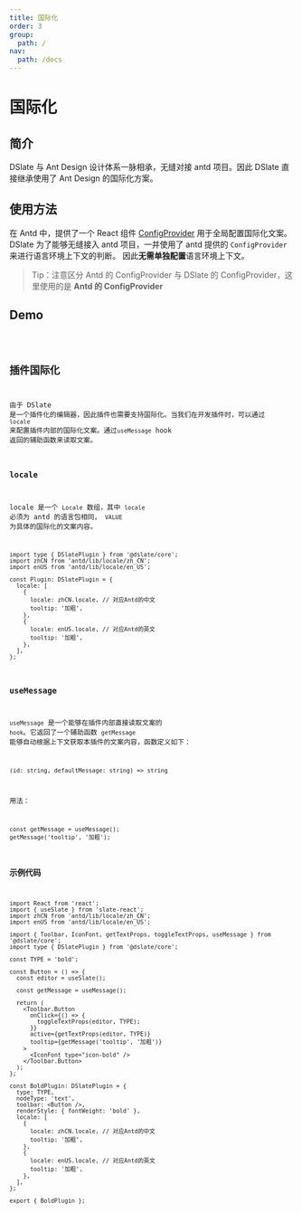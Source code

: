 ```yaml
---
title: 国际化
order: 3
group:
  path: /
nav:
  path: /docs
---
```


# 国际化

## 简介

DSlate 与 Ant Design 设计体系一脉相承，无缝对接 antd 项目。因此 DSlate 直接继承使用了 Ant Design 的国际化方案。

## 使用方法

在 Antd 中，提供了一个 React 组件 [ConfigProvider](https://ant-design.gitee.io/components/config-provider-cn/) 用于全局配置国际化文案。 DSlate 为了能够无缝接入 antd 项目，一并使用了 antd 提供的 `ConfigProvider` 来进行语言环境上下文的判断。 因此**无需单独配置**语言环境上下文。

> Tip：注意区分 Antd 的 ConfigProvider 与 DSlate 的 ConfigProvider，这里使用的是 **Antd 的 ConfigProvider**

## Demo

<code src="./demos/locale.tsx" />

## 插件国际化

由于 DSlate 是一个插件化的编辑器，因此插件也需要支持国际化。当我们在开发插件时，可以通过 `locale` 来配置插件内部的国际化文案。通过`useMessage` hook 返回的辅助函数来读取文案。

### locale

locale 是一个 `Locale` 数组，其中 `locale` 必须为 antd 的语言包相同， `VALUE` 为具体的国际化的文案内容。

```tsx | pure
import type { DSlatePlugin } from '@dslate/core';
import zhCN from 'antd/lib/locale/zh_CN';
import enUS from 'antd/lib/locale/en_US';

const Plugin: DSlatePlugin = {
  locale: [
    {
      locale: zhCN.locale, // 对应Antd的中文
      tooltip: '加粗',
    },
    {
      locale: enUS.locale, // 对应Antd的英文
      tooltip: '加粗',
    },
  ],
};
```

### useMessage

`useMessage` 是一个能够在插件内部直接读取文案的 `hook`。它返回了一个辅助函数 `getMessage` 能够自动根据上下文获取本插件的文案内容，函数定义如下：

`(id: string, defaultMessage: string) => string`

用法：

```tsx | pure
const getMessage = useMessage();
getMessage('tooltip', '加粗');
```

### 示例代码

```tsx | pure
import React from 'react';
import { useSlate } from 'slate-react';
import zhCN from 'antd/lib/locale/zh_CN';
import enUS from 'antd/lib/locale/en_US';

import { Toolbar, IconFont, getTextProps, toggleTextProps, useMessage } from '@dslate/core';
import type { DSlatePlugin } from '@dslate/core';

const TYPE = 'bold';

const Button = () => {
  const editor = useSlate();

  const getMessage = useMessage();

  return (
    <Toolbar.Button
      onClick={() => {
        toggleTextProps(editor, TYPE);
      }}
      active={getTextProps(editor, TYPE)}
      tooltip={getMessage('tooltip', '加粗')}
    >
      <IconFont type="icon-bold" />
    </Toolbar.Button>
  );
};

const BoldPlugin: DSlatePlugin = {
  type: TYPE,
  nodeType: 'text',
  toolbar: <Button />,
  renderStyle: { fontWeight: 'bold' },
  locale: [
    {
      locale: zhCN.locale, // 对应Antd的中文
      tooltip: '加粗',
    },
    {
      locale: enUS.locale, // 对应Antd的英文
      tooltip: '加粗',
    },
  ],
};

export { BoldPlugin };
```

